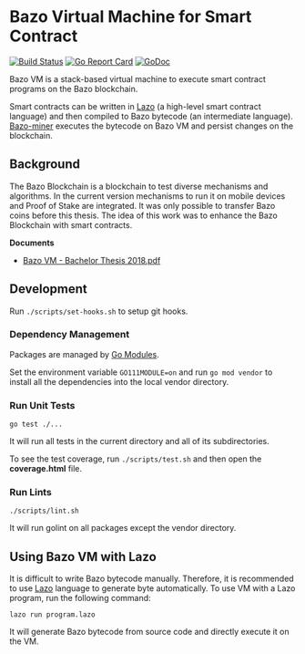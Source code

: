 # Bazo Virtual Machine for Smart Contract

[![Build Status](https://travis-ci.org/bazo-blockchain/bazo-vm.svg?branch=master)](https://travis-ci.org/bazo-blockchain/bazo-vm)
[![Go Report Card](https://goreportcard.com/badge/github.com/bazo-blockchain/bazo-vm)](https://goreportcard.com/report/github.com/bazo-blockchain/bazo-vm)
[![GoDoc](https://godoc.org/github.com/bazo-blockchain/bazo-vm?status.svg)](https://godoc.org/github.com/bazo-blockchain/bazo-vm)

Bazo VM is a stack-based virtual machine to execute smart contract programs on the Bazo blockchain.

Smart contracts can be written in [Lazo](https://github.com/bazo-blockchain/lazo) (a high-level smart contract language) 
and then compiled to Bazo bytecode (an intermediate language).
[Bazo-miner](https://github.com/bazo-blockchain/bazo-miner) executes the bytecode on Bazo VM 
and persist changes on the blockchain.

## Background 

The Bazo Blockchain is a blockchain to test diverse mechanisms and algorithms.
In the current version mechanisms to run it on mobile devices
and Proof of Stake are integrated. It was only possible to transfer Bazo
coins before this thesis. The idea of this work was to enhance the Bazo
Blockchain with smart contracts.

**Documents**
* [Bazo VM - Bachelor Thesis 2018.pdf](https://eprints.hsr.ch/682/1/FS%202018-BA-EP-Steiner-Meier-Integrating%20Smart%20Contracts%20into%20the%20Bazo%20Blockchain.pdf) 

## Development

Run `./scripts/set-hooks.sh` to setup git hooks.

###  Dependency Management

Packages are managed by [Go Modules](https://github.com/golang/go/wiki/Modules). 

Set the environment variable `GO111MODULE=on` and run `go mod vendor` 
to install all the dependencies into the local vendor directory.

### Run Unit Tests

    go test ./... 

It will run all tests in the current directory and all of its subdirectories.

To see the test coverage, run `./scripts/test.sh` and then open the **coverage.html** file.

### Run Lints

    ./scripts/lint.sh
    
It will run golint on all packages except the vendor directory.

## Using Bazo VM with Lazo

It is difficult to write Bazo bytecode manually. Therefore, it is recommended to use [Lazo](https://github.com/bazo-blockchain/lazo)
language to generate byte automatically. To use VM with a Lazo program, run the following command:

    lazo run program.lazo

It will generate Bazo bytecode from source code and directly execute it on the VM.